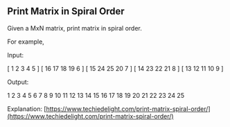﻿## Print Matrix in Spiral Order
 
Given a MxN matrix, print matrix in spiral order.

For example,

Input:
 
[  1  2  3  4 5 ]
[ 16 17 18 19 6 ]
[ 15 24 25 20 7 ]
[ 14 23 22 21 8 ]
[ 13 12 11 10 9 ]

Output:
 
1 2 3 4 5 6 7 8 9 10 11 12 13 14 15 16 17 18 19 20 21 22 23 24 25


Explanation: [https://www.techiedelight.com/print-matrix-spiral-order/](https://www.techiedelight.com/print-matrix-spiral-order/)